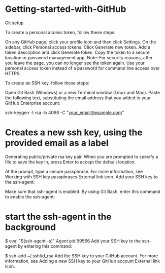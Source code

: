 # Getting-started-with-GitHub
Git setup

To create a personal access token, follow these steps:

On any GitHub page, click your profile icon and then click Settings.
On the sidebar, click Personal access tokens.
Click Generate new token.
Add a token description and click Generate token.
Copy the token to a secure location or password management app.
Note: For security reasons, after you leave the page, you can no longer see the token again.
Use your personal access token instead of a password for command line access over HTTPS.

To create an SSH key, follow these steps:

Open Git Bash (Windows) or a new Terminal window (Linux and Mac).
Paste the following text, substituting the email address that you added to your GitHub Enterprise account:

ssh-keygen -t rsa -b 4096 -C "your_email@example.com"
# Creates a new ssh key, using the provided email as a label
Generating public/private rsa key pair.
When you are prompted to specify a file to save the key in, press Enter to accept the default location.

At the prompt, type a secure passphrase. For more information, see Working with SSH key passphrases External link icon.
Add your SSH key to the ssh-agent:

Make sure that ssh-agent is enabled. By using Git Bash, enter this command to enable the ssh-agent:

# start the ssh-agent in the background
$ eval "$(ssh-agent -s)"
Agent pid 59566
Add your SSH key to the ssh-agent by entering this command:

$ ssh-add ~/.ssh/id_rsa
Add the SSH key to your GitHub account. For more information, see Adding a new SSH key to your GitHub account External link icon.
